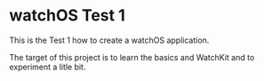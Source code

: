 # watchOS Test 1

This is the Test 1 how to create a watchOS application.

The target of this project is to learn the basics and WatchKit and to experiment a litle bit.

